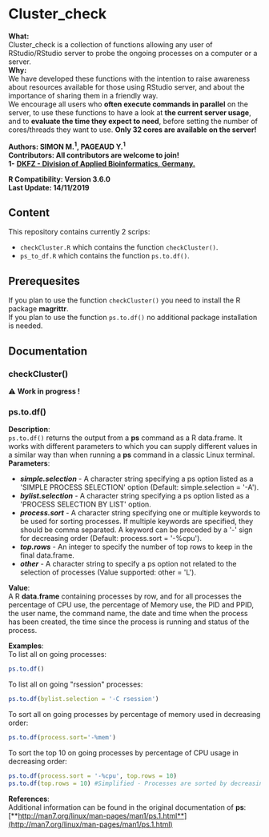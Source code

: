 # Cluster_check
**What:**  
Cluster_check is a collection of functions allowing any user of RStudio/RStudio server to probe the ongoing processes on a computer or a server.  
**Why:**  
We have developed these functions with the intention to raise awareness about resources available for those using RStudio server, and about the importance of sharing them in a friendly way.  
We encourage all users who **often execute commands in parallel** on the server, to use these functions to have a look at **the current server usage**, and to **evaluate the time they expect to need**, before setting the number of cores/threads they want to use. **Only 32 cores are available on the server!**

**Authors: SIMON M.<sup>1</sup>, PAGEAUD Y.<sup>1</sup>**  
**Contributors: All contributors are welcome to join!**  
**1-** [**DKFZ - Division of Applied Bioinformatics, Germany.**](https://www.dkfz.de/en/applied-bioinformatics/index.php)

**R Compatibility: Version 3.6.0**  
**Last Update: 14/11/2019**  

## Content
This repository contains currently 2 scrips:  
* `checkCluster.R` which contains the function `checkCluster()`.  
* `ps_to_df.R` which contains the function `ps.to.df()`.  

## Prerequesites
If you plan to use the function `checkCluster()` you need to install the R package **magrittr**.  
If you plan to use the function `ps.to.df()` no additional package installation is needed.

## Documentation
### checkCluster()
⚠️ **Work in progress !**  
### ps.to.df()

**Description**:  
`ps.to.df()` returns the output from a **ps** command as a R data.frame. It works with different parameters to which you can supply different values in a similar way than when running a **ps** command in a classic Linux terminal.  
**Parameters**:  
* **_simple.selection_** - A character string specifying a ps option listed as a 'SIMPLE PROCESS SELECTION' option (Default: simple.selection = '-A').  
* **_bylist.selection_** -  A character string specifying a ps option listed as a 'PROCESS SELECTION BY LIST' option.  
* **_process.sort_** - A character string specifying one or multiple keywords to be used for sorting processes. If multiple keywords are specified, they should be comma separated. A keyword can be preceded by a '-' sign for decreasing order (Default: process.sort = '-%cpu').  
* **_top.rows_** - An integer to specify the number of top rows to keep in the final data.frame.  
* **_other_** - A character string to specify a ps option not related to the selection of processes (Value supported: other = 'L').  

**Value**:  
A R **data.frame** containing processes by row, and for all processes the percentage of CPU use, the percentage of Memory use, the PID and PPID, the user name, the command name, the date and time when the process has been created, the time since the process is running and status of the process.  

**Examples**:  
To list all on going processes:  
```R
ps.to.df()
```
To list all on going "rsession" processes:  
```R
ps.to.df(bylist.selection = '-C rsession')
```
To sort all on going processes by percentage of memory used in decreasing order:  
```R
ps.to.df(process.sort='-%mem')
```
To sort the top 10 on going processes by percentage of CPU usage in decreasing order:  
```R
ps.to.df(process.sort = '-%cpu', top.rows = 10)
ps.to.df(top.rows = 10) #Simplified - Processes are sorted by decreasing order of %CPU usage by default. 
```

**References**:  
Additional information can be found in the original documentation of **ps**:  [**http://man7.org/linux/man-pages/man1/ps.1.html**](http://man7.org/linux/man-pages/man1/ps.1.html)
